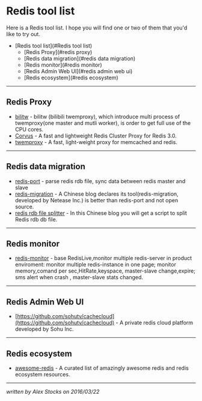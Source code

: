 # Redis tool list #

Here is a Redis tool list. I hope you will find one or two of them that you'd like to try out.

- [Redis tool list](#Redis tool list)
	- [Redis Proxy](#redis proxy)
	- [Redis data migration](#redis data migration)
	- [Redis monitor](#redis monitor)
	- [Redis Admin Web UI](#redis admin web ui)
	- [Redis ecosystem](#redis ecosystem)

---
## Redis Proxy
* [bilitw](https://github.com/anewhuahua/bilitw) - bilitw (bilibili twemproxy), which introduce multi process of twemproxy(one master and mutli worker), is order to get full use of the CPU cores.
* [Corvus](https://github.com/eleme/corvus) - A fast and lightweight Redis Cluster Proxy for Redis 3.0.
* [twemproxy](https://github.com/twitter/twemproxy) - A fast, light-weight proxy for memcached and redis.

---
## Redis data migration
* [redis-port](https://github.com/CodisLabs/redis-port) - parse redis rdb file, sync data between redis master and slave
* [redis-migration](http://www.bitstech.net/2016/03/03/redis-migration/) - A Chinese blog declares its tool(redis-migration, developed by Netease Inc.) is better than redis-port and not open source.
* [redis rdb file splitter](http://blog.nosqlfan.com/html/4092.html) - In this Chinese blog you will get a script to split Redis rdb db file.

---
## Redis monitor
* [redis-monitor](https://github.com/LittlePeng/redis-monitor) - base RedisLive,monitor multiple redis-server in product enviroment: monitor multiple redis-instance in one page; monitor memory,comand per sec,HitRate,keyspace, master-slave change,expire; sms alert when crash , master-slave stats changed.

---
## Redis Admin Web UI
* [https://github.com/sohutv/cachecloud](https://github.com/sohutv/cachecloud) - A private redis cloud platform developed by Sohu Inc.

---
## Redis ecosystem
* [awesome-redis](https://github.com/zhemingwang/awesome-redis) - A curated list of amazingly awesome redis and redis ecosystem resources.

---
*written by Alex Stocks on 2016/03/22*